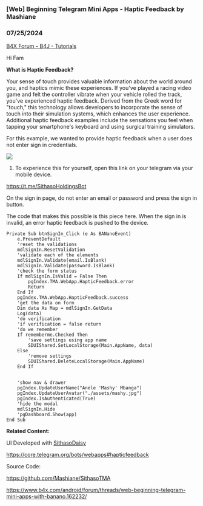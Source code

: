 ### [Web] Beginning Telegram Mini Apps - Haptic Feedback by Mashiane
### 07/25/2024
[B4X Forum - B4J - Tutorials](https://www.b4x.com/android/forum/threads/162253/)

Hi Fam  
  
**What is Haptic Feedback?**  
  
Your sense of touch provides valuable information about the world around you, and haptics mimic these experiences. If you've played a racing video game and felt the controller vibrate when your vehicle rolled the track, you've experienced haptic feedback. Derived from the Greek word for "touch," this technology allows developers to incorporate the sense of touch into their simulation systems, which enhances the user experience. Additional haptic feedback examples include the sensations you feel when tapping your smartphone's keyboard and using surgical training simulators.  
  
For this example, we wanted to provide haptic feedback when a user does not enter sign in credentials.  
  
![](https://www.b4x.com/android/forum/attachments/155647)  
  
  
1. To experience this for yourself, open this link on your telegram via your mobile device.  
  
<https://t.me/SithasoHoldingsBot>  
  
On the sign in page, do not enter an email or password and press the sign in button.  
  
The code that makes this possible is this piece here. When the sign in is invalid, an error haptic feedback is pushed to the device.  
  

```B4X
Private Sub btnSignIn_Click (e As BANanoEvent)  
    e.PreventDefault  
    'reset the validations  
    mdlSignIn.ResetValidation  
    'validate each of the elements  
    mdlSignIn.Validate(email.IsBlank)  
    mdlSignIn.Validate(password.IsBlank)  
    'check the form status  
    If mdlSignIn.IsValid = False Then  
        pgIndex.TMA.WebApp.HapticFeedback.error  
        Return  
    End If  
    pgIndex.TMA.WebApp.HapticFeedback.success  
    'get the data on form  
    Dim data As Map = mdlSignIn.GetData  
    Log(data)  
    'do verification  
    'if verification = false return  
    'do we remember  
    If rememberme.Checked Then  
        'save settings using app name  
        SDUIShared.SetLocalStorage(Main.AppName, data)  
    Else  
        'remove settings  
        SDUIShared.DeleteLocalStorage(Main.AppName)  
    End If  
     
     
    'show nav & drawer  
    pgIndex.UpdateUserName("Anele 'Mashy' Mbanga")  
    pgIndex.UpdateUserAvatar("./assets/mashy.jpg")  
    pgIndex.IsAuthenticated(True)  
    'hide the modal  
    mdlSignIn.Hide  
    'pgDashboard.Show(app)  
End Sub
```

  
  
  
**Related Content:**  
  
UI Developed with [SithasoDaisy](https://www.b4x.com/android/forum/threads/web-sithasodaisy-tailwindcss-webapps-powered-by-b4x-banano.143950/#content)  
  
<https://core.telegram.org/bots/webapps#hapticfeedback>  
  
Source Code:  
  
<https://github.com/Mashiane/SithasoTMA>  
  
<https://www.b4x.com/android/forum/threads/web-beginning-telegram-mini-apps-with-banano.162232/>
